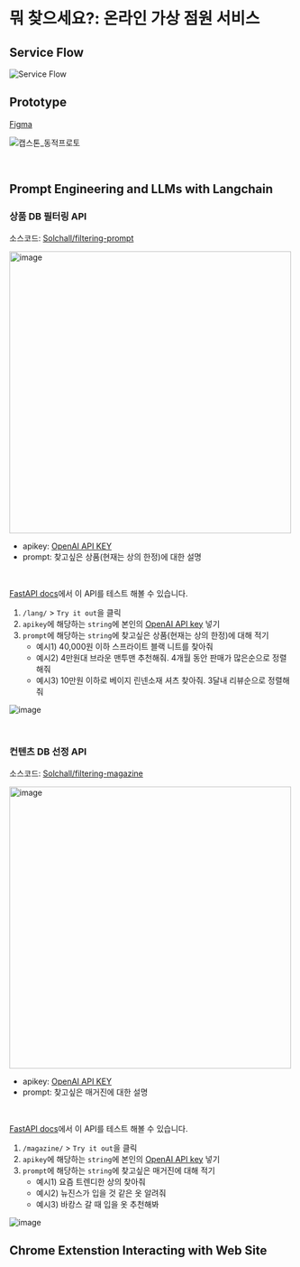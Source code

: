 # 뭐 찾으세요?: 온라인 가상 점원 서비스

## Service Flow
![Service Flow](https://img1.daumcdn.net/thumb/R1280x0/?scode=mtistory2&fname=https%3A%2F%2Fblog.kakaocdn.net%2Fdn%2FXCSOD%2FbtsiOHaZXuD%2FJ2NNaPCC8urxb9AVehSeyK%2Fimg.png)

## Prototype

[Figma](https://www.figma.com/proto/yS1dxiMOGnS8T1DuY0D3aB/%EC%95%84%ED%82%A4%ED%85%8D%EC%B3%90?page-id=201%3A6&type=design&node-id=308-499&viewport=106%2C618%2C0.04&scaling=scale-down&starting-point-node-id=308%3A94)

![캡스톤_동적프로토](https://github.com/Solchall/.github/assets/71062967/540e803c-e885-4967-b428-3e9083b0f4d4)

<br>


## Prompt Engineering and LLMs with Langchain
### 상품 DB 필터링 API
소스코드: [Solchall/filtering-prompt](https://github.com/Solchall/filtering-prompt) <br>

<img width="500" alt="image" src="https://github.com/Solchall/.github/assets/71062967/69c7ef0a-5243-4163-ad1b-365e327b5de6">
<br>

- apikey: [OpenAI API KEY](https://platform.openai.com/account/api-keys)
- prompt: 찾고싶은 상품(현재는 상의 한정)에 대한 설명

<br>

[FastAPI docs](https://hidden-anchorage-81661.herokuapp.com/docs)에서 이 API를 테스트 해볼 수 있습니다. <br>
1. `/lang/` > `Try it out`을 클릭 <br>
2. `apikey`에 해당하는 `string`에 본인의 [OpenAI API key](https://platform.openai.com/account/api-keys) 넣기 <br>
3. `prompt`에 해당하는 `string`에 찾고싶은 상품(현재는 상의 한정)에 대해 적기 <br>
   - 예시1) 40,000원 이하 스프라이트 블랙 니트를 찾아줘 
   - 예시2) 4만원대 브라운 맨투맨 추천해줘. 4개월 동안 판매가 많은순으로 정렬해줘 
   - 예시3) 10만원 이하로 베이지 린넨소재 셔츠 찾아줘. 3달내 리뷰순으로 정렬해줘 

![image](https://github.com/Solchall/.github/assets/71062967/9339ce58-73c9-4427-ac94-bd2035126ecd)




<br>

### 컨텐츠 DB 선정 API
소스코드: [Solchall/filtering-magazine](https://github.com/Solchall/filtering-magazine) <br>

<img width="500" alt="image" src="https://github.com/Solchall/.github/assets/71062967/50ca84cf-28a3-4ff8-828f-736761ead0a3">
<br>

- apikey: [OpenAI API KEY](https://platform.openai.com/account/api-keys)
- prompt: 찾고싶은 매거진에 대한 설명

<br>

[FastAPI docs](https://gentle-sands-05392.herokuapp.com/docs)에서 이 API를 테스트 해볼 수 있습니다. <br>
1. `/magazine/` > `Try it out`을 클릭 <br>
2. `apikey`에 해당하는 `string`에 본인의 [OpenAI API key](https://platform.openai.com/account/api-keys) 넣기 <br>
3. `prompt`에 해당하는 `string`에 찾고싶은 매거진에 대해 적기 <br>
   - 예시1) 요즘 트렌디한 상의 찾아줘
   - 예시2) 뉴진스가 입을 것 같은 옷 알려줘
   - 예시3) 바캉스 갈 때 입을 옷 추천해봐

![image](https://github.com/Solchall/.github/assets/71062967/4effd7ce-ee19-4a2d-a92f-7a45e8240fe4)


## Chrome Extenstion Interacting with Web Site
